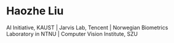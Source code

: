 # Haozhe Liu
AI Initiative, KAUST | Jarvis Lab, Tencent | Norwegian Biometrics Laboratory in NTNU | Computer Vision Institute, SZU 
